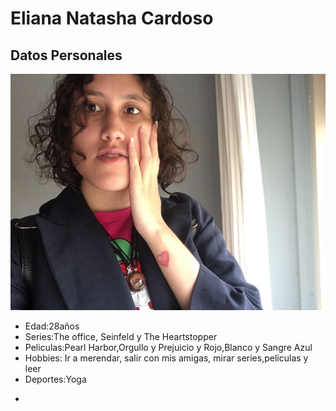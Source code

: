 # Eliana Natasha Cardoso

## Datos Personales 
 
![Mi](./img/MI.JPG)

- Edad:28años
- Series:The office, Seinfeld y The Heartstopper
- Peliculas:Pearl Harbor,Orgullo y Prejuicio y Rojo,Blanco y Sangre Azul
- Hobbies: Ir a merendar, salir con mis amigas, mirar series,peliculas y leer
- Deportes:Yoga
+